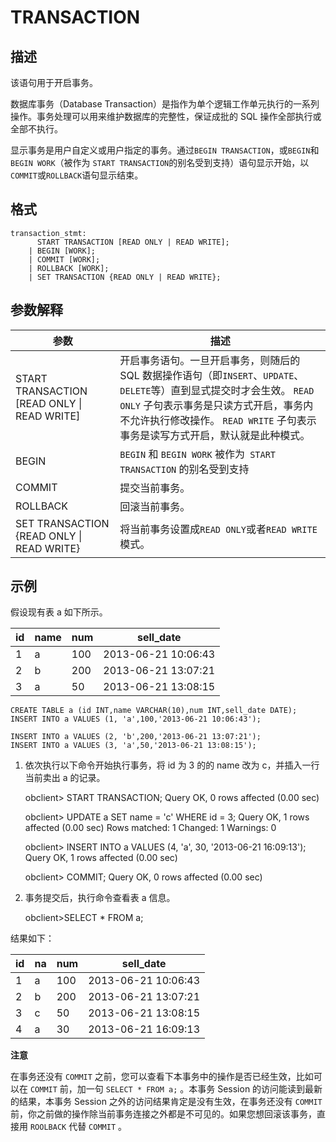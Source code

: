 TRANSACTION 
================================



描述 
-----------

该语句用于开启事务。

数据库事务（Database Transaction）是指作为单个逻辑工作单元执行的一系列操作。事务处理可以用来维护数据库的完整性，保证成批的 SQL 操作全部执行或全部不执行。

显示事务是用户自定义或用户指定的事务。通过`BEGIN TRANSACTION`，或`BEGIN`和`BEGIN WORK`（被作为 `START TRANSACTION`的别名受到支持）语句显示开始，以`COMMIT`或`ROLLBACK`语句显示结束。

格式 
-----------

    transaction_stmt:
          START TRANSACTION [READ ONLY | READ WRITE];
        | BEGIN [WORK];
        | COMMIT [WORK];
        | ROLLBACK [WORK];
        | SET TRANSACTION {READ ONLY | READ WRITE};



参数解释 
-------------



|                      参数                       |                                                                                          描述                                                                                          |
|-----------------------------------------------|--------------------------------------------------------------------------------------------------------------------------------------------------------------------------------------|
| START TRANSACTION \[READ ONLY \| READ WRITE\] | 开启事务语句。一旦开启事务，则随后的 SQL 数据操作语句（即`INSERT`、`UPDATE`、`DELETE`等）直到显式提交时才会生效。 `READ ONLY` 子句表示事务是只读方式开启，事务内不允许执行修改操作。 `READ WRITE` 子句表示事务是读写方式开启，默认就是此种模式。 |
| BEGIN                                         | `BEGIN` 和 `BEGIN WORK` 被作为` START TRANSACTION` 的别名受到支持                                                                                                                               |
| COMMIT                                        | 提交当前事务。                                                                                                                                                                              |
| ROLLBACK                                      | 回滚当前事务。                                                                                                                                                                              |
| SET TRANSACTION {READ ONLY \| READ WRITE}     | 将当前事务设置成`READ ONLY`或者`READ WRITE`模式。                                                                                                                                                 |



示例 
-----------

假设现有表 a 如下所示。


| id | name | num |      sell_date      |
|----|------|-----|---------------------|
| 1  | a    | 100 | 2013-06-21 10:06:43 |
| 2  | b    | 200 | 2013-06-21 13:07:21 |
| 3  | a    | 50  | 2013-06-21 13:08:15 |



    CREATE TABLE a (id INT,name VARCHAR(10),num INT,sell_date DATE);
    INSERT INTO a VALUES (1, 'a',100,'2013-06-21 10:06:43');
    
    INSERT INTO a VALUES (2, 'b',200,'2013-06-21 13:07:21');
    INSERT INTO a VALUES (3, 'a',50,'2013-06-21 13:08:15');



1. 依次执行以下命令开始执行事务，将 id 为 3 的的 name 改为 c，并插入一行当前卖出 a 的记录。

   




    obclient> START TRANSACTION;
    Query OK, 0 rows affected (0.00 sec)
    
    obclient> UPDATE a SET name = 'c' WHERE id = 3;
    Query OK, 1 rows affected (0.00 sec)
    Rows matched: 1  Changed: 1  Warnings: 0
    
    obclient> INSERT INTO a VALUES (4, 'a', 30, '2013-06-21 16:09:13');
    Query OK, 1 rows affected (0.00 sec)
    
    obclient> COMMIT;
    Query OK, 0 rows affected (0.00 sec)



2. 事务提交后，执行命令查看表 a 信息。

   




    obclient>SELECT * FROM a;



结果如下：


| id | na | num |      sell_date      |
|----|----|-----|---------------------|
| 1  | a  | 100 | 2013-06-21 10:06:43 |
| 2  | b  | 200 | 2013-06-21 13:07:21 |
| 3  | c  | 50  | 2013-06-21 13:08:15 |
| 4  | a  | 30  | 2013-06-21 16:09:13 |


**注意**



在事务还没有 `COMMIT` 之前，您可以查看下本事务中的操作是否已经生效，比如可以在 `COMMIT` 前，加一句 `SELECT * FROM a;` 。本事务 Session 的访问能读到最新的结果，本事务 Session 之外的访问结果肯定是没有生效，在事务还没有 `COMMIT` 前，你之前做的操作除当前事务连接之外都是不可见的。如果您想回滚该事务，直接用 `ROOLBACK` 代替 `COMMIT` 。
